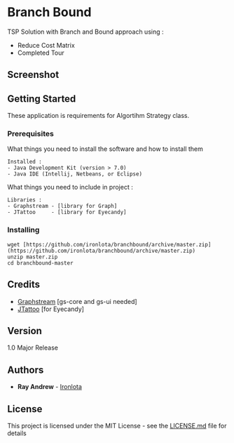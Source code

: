 # Branch Bound

TSP Solution with Branch and Bound approach using :
- Reduce Cost Matrix
- Completed Tour

## Screenshot


## Getting Started

These application is requirements for Algortihm Strategy class.

### Prerequisites

What things you need to install the software and how to install them

```
Installed :
- Java Development Kit (version > 7.0)
- Java IDE (Intellij, Netbeans, or Eclipse)
```

What things you need to include in project :

```
Libraries :
- Graphstream - [library for Graph]
- JTattoo     - [library for Eyecandy]
```

### Installing

```
wget [https://github.com/ironlota/branchbound/archive/master.zip](https://github.com/ironlota/branchbound/archive/master.zip)
unzip master.zip
cd branchbound-master
```

## Credits
- [Graphstream](https://github.com/graphstream) [gs-core and gs-ui needed]
- [JTattoo](http://www.jtattoo.net/) [for Eyecandy]

## Version

1.0 Major Release

## Authors

* **Ray Andrew** - [Ironlota](https://github.com/ironlota)

## License

This project is licensed under the MIT License - see the [LICENSE.md](LICENSE.md) file for details